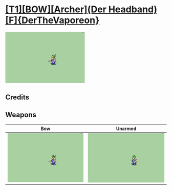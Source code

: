 # [\[T1\]\[BOW\]\[Archer\]\(Der Headband\)\[F\]{DerTheVaporeon}](./)

<img src="./5.%20Bow/Bow_000.png" alt="[T1][BOW][Archer](Der Headband)[F]{DerTheVaporeon} standing" />

## Credits



## Weapons


|Bow |Unarmed |
|  :---: | :---: |
| <img alt="Bow animation" src="./5.%20Bow/Bow.gif" /> | <img alt="Unarmed animation" src="./8.%20Unarmed/Unarmed.gif" /> |
